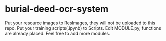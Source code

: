 # burial-deed-ocr-system
Put your resource images to ResImages, they will not be uploaded to this repo.
Put your training scripts(.ipynb) to Scripts.
Edit MODULE.py, functions are already placed.
Feel free to add more modules.
